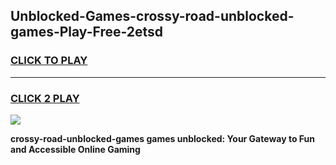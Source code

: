 
## Unblocked-Games-crossy-road-unblocked-games-Play-Free-2etsd
<h3>
<a href="https://premium76.site?title=crossy-road-unblocked-games&ref=21A">CLICK TO PLAY</a></h3>
<hr>

<h3>
<a href="https://premium76.site?title=crossy-road-unblocked-games&ref=21A">CLICK 2 PLAY</a>
  
</h3>

<a href="https://premium76.site?title=crossy-road-unblocked-games&ref=21A"><img src="https://clearcache.store/games.png"></a>


**crossy-road-unblocked-games games unblocked: Your Gateway to Fun and Accessible Online Gaming**
